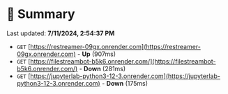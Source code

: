 # 📖 Summary
Last updated: **7/11/2024, 2:54:37 PM**

- `GET` [https://restreamer-09gx.onrender.com](https://restreamer-09gx.onrender.com) - **Up** (907ms)
- `GET` [https://filestreambot-b5k6.onrender.com/](https://filestreambot-b5k6.onrender.com/) - **Down** (281ms)
- `GET` [https://jupyterlab-python3-12-3.onrender.com](https://jupyterlab-python3-12-3.onrender.com) - **Down** (175ms)
